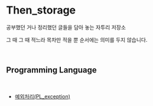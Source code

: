 # Then_storage

공부했던 거나 정리했던 글들을 담아 놓는 자투리 저장소

그 때 그 때 적느라 목차만 적을 뿐 순서에는 의미를 두지 않습니다.

<br>

## Programming Language

<br>

- [예외처리(PL_exception)](https://github.com/seunghw/Then_storage/blob/main/PL_exception.md)
